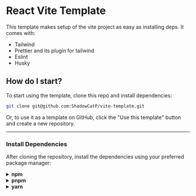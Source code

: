 # React Vite Template

This template makes setup of the vite project as easy as installing deps. It comes with:

- Tailwind
- Prettier and its plugin for tailwind
- Eslint
- Husky

## How do I start?

To start using the template, clone this repo and install dependencies:

```bash
git clone git@github.com:ShadowCatP/vite-template.git
```

Or, to use it as a template on GitHub, click the "Use this template" button and create a new repository.

---

### Install Dependencies

After cloning the repository, install the dependencies using your preferred package manager:

<details>
  <summary><strong>npm</strong></summary>

```bash
npm install
```

</details>

<details>
  <summary><strong>pnpm</strong></summary>

```bash
pnpm install
```

</details>

<details>
  <summary><strong>yarn</strong></summary>

```bash
yarn install
```

</details>
